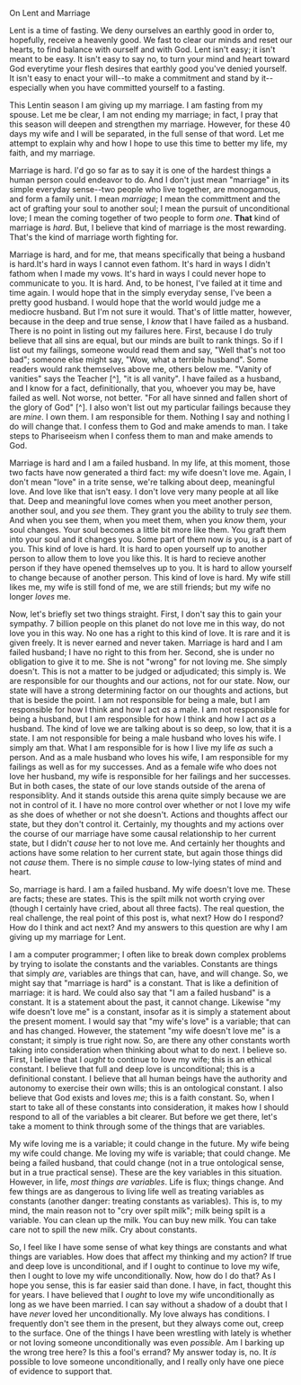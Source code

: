 On Lent and Marriage

Lent is a time of fasting. We deny ourselves an earthly good in order to, hopefully, receive a heavenly good. We fast to clear our minds and reset our hearts, to find balance with ourself and with God. Lent isn't easy; it isn't meant to be easy. It isn't easy to say no, to turn your mind and heart toward God everytime your flesh desires that earthly good you've denied yourself. It isn't easy to enact your will--to make a commitment and stand by it-- especially when you have committed yourself to a fasting.

This Lentin season I am giving up my marriage. I am fasting from my spouse. Let me be clear, I am not ending my marriage; in fact, I pray that this season will deepen and strengthen my marriage. However, for these 40 days my wife and I will be separated, in the full sense of that word. Let me attempt to explain why and how I hope to use this time to better my life, my faith, and my marriage.

Marriage is hard. I'd go so far as to say it is one of the hardest things a human person could endeavor to do. And I don't just mean "marriage" in its simple everyday sense--two people who live together, are monogamous, and form a family unit. I mean _marriage_; I mean the committment and the act of grafting your soul to another soul; I mean the pursuit of unconditional love; I mean the coming together of two people to form _one_. **That** kind of marriage is _hard_. But, I believe that kind of marriage is the most rewarding. That's the kind of marriage worth fighting for.

Marriage is hard, and for me, that means specifically that being a husband is hard.It's hard in ways I cannot even fathom. It's hard in ways I didn't fathom when I made my vows. It's hard in ways I could never hope to communicate to you. It is hard. And, to be honest, I've failed at it time and time again. I would hope that in the simply everyday sense, I've been a pretty good husband. I would hope that the world would judge me a mediocre husband. But I'm not sure it would. That's of little matter, however, because in the deep and true sense, I _know_ that I have failed as a husband. There is no point in listing out my failures here. First, because I do truly believe that all sins are equal, but our minds are built to rank things. So if I list out my failings, someone would read them and say, "Well that's not too bad"; someone else might say, "Wow, what a terrible husband". Some readers would rank themselves above me, others below me. "Vanity of vanities" says the Teacher [^], "it is all vanity". I have failed as a husband, and I know for a fact, definitionally, that you, whoever you may be, have failed as well. Not worse, not better. "For all have sinned and fallen short of the glory of God" [^]. I also won't list out my particular failings because they are _mine_. I own them. I am responsible for them. Nothing I say and nothing I do will change that. I confess them to God and make amends to man. I take steps to Phariseeism when I confess them to man and make amends to God.

Marriage is hard and I am a failed husband. In my life, at this moment, those two facts have now generated a third fact: my wife doesn't love me. Again, I don't mean "love" in a trite sense, we're talking about deep, meaningful love. And love like that isn't easy. I don't love very many people at all like that. Deep and meaningful love comes when you meet another person, another soul, and you _see_ them. They grant you the ability to truly _see_ them. And when you see them, when you meet them, when you _know_ them, your soul changes. Your soul becomes a little bit more like them. You graft them into your soul and it changes you. Some part of them now _is_ you, is a part of you. This kind of love is hard. It is hard to open yourself up to another person to allow them to love you like this. It is hard to recieve another person if they have opened themselves up to you. It is hard to allow yourself to change because of another person. This kind of love is hard. My wife still likes me, my wife is still fond of me, we are still friends; but my wife no longer _loves_ me.

Now, let's briefly set two things straight. First, I don't say this to gain your sympathy. 7 billion people on this planet do not love me in this way, do not love you in this way. No one has a right to this kind of love. It is rare and it is given freely. It is never earned and never taken. Marriage is hard and I am failed husband; I have no right to this from her. Second, she is under no obligation to give it to me. She is not "wrong" for not loving me. She simply doesn't. This is not a matter to be judged or adjudicated; this simply is. We are responsible for our thoughts and our actions, not for our state. Now, our state will have a strong determining factor on our thoughts and actions, but that is beside the point. I am not responsible for being a male, but I am responsible for how I think and how I act _as_ a male. I am not responsible for being a husband, but I am responsible for how I think and how I act _as_ a husband. The kind of love we are talking about is so deep, so low, that it is a state. I am not responsible for being a male husband who loves his wife. I simply am that. What I am responsible for is how I live my life _as_ such a person. And as a male husband who loves his wife, I am responsible for my failings as well as for my successes. And as a female wife who does not love her husband, my wife is responsible for her failings and her successes. But in both cases, the state of our love stands outside of the arena of responsiblity. And it stands outside this arena quite simply because we are not in control of it. I have no more control over whether or not I love my wife as she does of whether or not she doesn't. Actions and thoughts affect our state, but they don't control it. Certainly, my thoughts and my actions over the course of our marriage have some causal relationship to her current state, but I didn't _cause_ her to not love me. And certainly her thoughts and actions have some relation to her current state, but again those things did not _cause_ them. There is no simple _cause_ to low-lying states of mind and heart.

So, marriage is hard. I am a failed husband. My wife doesn't love me. These are facts; these are states. This is the spilt milk not worth crying over (though I certainly have cried, about all three facts). The real question, the real challenge, the real point of this post is, what next? How do I respond? How do I think and act next? And my answers to this question are why I am giving up my marriage for Lent.

I am a computer programmer; I often like to break down complex problems by trying to isolate the constants and the variables. Constants are things that simply _are_, variables are things that can, have, and will change. So, we might say that "marriage is hard" is a constant. That is like a definition of marriage: it is hard. We could also say that "I am a failed husband" is a constant. It is a statement about the past, it cannot change. Likewise "my wife doesn't love me" is a constant, insofar as it is simply a statement about the present moment. I would say that "my wife's love" is a variable; that can and has changed. However, the statement "my wife doesn't love me" is a constant; it simply is true right now. So, are there any other constants worth taking into consideration when thinking about what to do next. I believe so. First, I believe that I _ought_ to continue to love my wife; this is an ethical constant. I believe that full and deep love is unconditional; this is a definitional constant. I believe that all human beings have the authority and autonomy to exercise their own wills; this is an ontological constant. I also believe that God exists and loves _me_; this is a faith constant. So, when I start to take all of these constants into consideration, it makes how I should respond to all of the variables a bit clearer. But before we get there, let's take a moment to think through some of the things that are variables.

My wife loving me is a variable; it could change in the future. My wife being my wife could change. Me loving my wife is variable; that could change. Me being a failed husband, that could change (not in a true ontological sense, but in a true practical sense). These are the key variables in this situation. However, in life, _most things are variables_. Life is flux; things change. And few things are as dangerous to living life well as treating variables as constants (another danger: treating constants as variables). This is, to my mind, the main reason not to "cry over spilt milk"; milk being spilt is a variable. You can clean up the milk. You can buy new milk. You can take care not to spill the new milk. Cry about constants.

So, I feel like I have some sense of what key things are constants and what things are variables. How does that affect my thinking and my action? If true and deep love is unconditional, and if I ought to continue to love my wife, then I ought to love my wife unconditionally. Now, how do I do that? As I hope you sense, this is far easier said than done. I have, in fact, thought this for years. I have believed that I _ought_ to love my wife unconditionally as long as we have been married. I can say without a shadow of a doubt that I have _never_ loved her unconditionally. My love always has conditions. I frequently don't see them in the present, but they always come out, creep to the surface. One of the things I have been wrestling with lately is whether or not loving someone unconditionally was even _possible_. Am I barking up the wrong tree here? Is this a fool's errand? My answer today is, no. It _is_ possible to love someone unconditionally, and I really only have one piece of evidence to support that.
